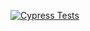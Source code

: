 [![Cypress Tests](https://github.com/iorran/react-cypress/actions/workflows/main.yml/badge.svg?branch=main)](https://github.com/iorran/react-cypress/actions/workflows/main.yml)
